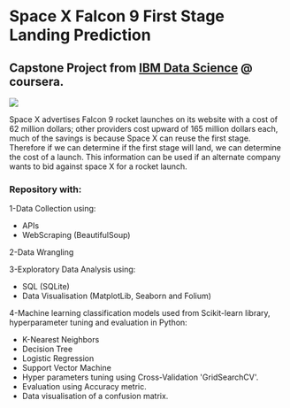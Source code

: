 # Space X  Falcon 9 First Stage Landing Prediction

## Capstone Project from [IBM Data Science](https://www.coursera.org/professional-certificates/ibm-data-science/paidmedia?utm_medium=sem&utm_source=gg&utm_campaign=b2c_emea_ibm-data-science_ibm_ftcof_professional-certificates_px_dr_tt_gg_sem_pr_s1_en_m_hyb_25-04_xdp-exp&campaignid=22445700234&adgroupid=181170710787&device=c&keyword=ibm%20data%20science%20professional%20certificate&matchtype=p&network=g&devicemodel=&creativeid=724572967612&assetgroupid=&targetid=kwd-666806570842&extensionid=&placement=&gad_source=1&gbraid=0AAAAADdKX6YWaeyo2nne4RWGAPAJcrg0t&gclid=EAIaIQobChMIpMOK_a_ujAMV15NQBh1ShROTEAAYASAAEgLvafD_BwE) @ coursera.

![](https://cf-courses-data.s3.us.cloud-object-storage.appdomain.cloud/IBMDeveloperSkillsNetwork-DS0701EN-SkillsNetwork/api/Images/landing_1.gif)

Space X advertises Falcon 9 rocket launches on its website with a cost of 62 million dollars; other providers cost upward of 165 million dollars each, much of the savings is because Space X can reuse the first stage. Therefore if we can determine if the first stage will land, we can determine the cost of a launch. This information can be used if an alternate company wants to bid against space X for a rocket launch.

### Repository with:

1-Data Collection using:
  - APIs
  - WebScraping (BeautifulSoup)

2-Data Wrangling

3-Exploratory Data Analysis using:
  - SQL (SQLite)
  - Data Visualisation (MatplotLib, Seaborn and Folium)

4-Machine learning classification models used from Scikit-learn library, hyperparameter tuning and evaluation in Python:
  - K-Nearest Neighbors
  - Decision Tree
  - Logistic Regression
  - Support Vector Machine
  - Hyper parameters tuning using Cross-Validation 'GridSearchCV'.
  - Evaluation using Accuracy metric.
  - Data visualisation of a confusion matrix.
